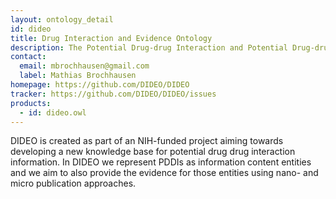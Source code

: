 ```yaml
---
layout: ontology_detail
id: dideo
title: Drug Interaction and Evidence Ontology
description: The Potential Drug-drug Interaction and Potential Drug-drug Interaction Evidence Ontology
contact:
  email: mbrochhausen@gmail.com
  label: Mathias Brochhausen
homepage: https://github.com/DIDEO/DIDEO
tracker: https://github.com/DIDEO/DIDEO/issues
products:
  - id: dideo.owl
---
```


DIDEO is created as part of an NIH-funded project aiming towards developing a new knowledge base for potential drug drug interaction information. In DIDEO we represent PDDIs as information content entities and we aim to also provide the evidence for those entities using nano- and micro publication approaches.


